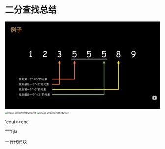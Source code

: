 # 二分查找总结

<img src="https://raw.githubusercontent.com/advancingsweet/Image/main/image-20230917141631777.png" alt="image-20230917141631777" style="zoom:50%;" />

<img src="C:\Users\HongweiTang\AppData\Roaming\Typora\typora-user-images\image-20230917145200798.png" alt="image-20230917145200798" style="zoom:50%;" />

<img src="C:\Users\HongweiTang\AppData\Roaming\Typora\typora-user-images\image-20230917145242999.png" alt="image-20230917145242999" style="zoom:50%;" />

'cout<<end



"""fjla

一行代码块



